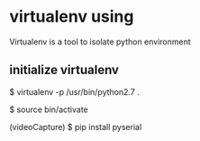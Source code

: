 # virtualenv using

Virtualenv is a tool to isolate python environment


## initialize virtualenv

$ virtualenv -p /usr/bin/python2.7 .

$ source bin/activate

(videoCapture) $ pip install pyserial
